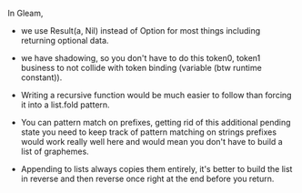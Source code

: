 In Gleam, 

- we use Result(a, Nil) instead of Option for most things including returning optional data.

- we have shadowing, so you don't have to do this token0, token1 business to not collide with token binding (variable (btw runtime constant)).

- Writing a recursive function would be much easier to follow than forcing it into a list.fold pattern.

- You can pattern match on prefixes, getting rid of this additional pending state you need to keep track of
pattern matching on strings prefixes would work really well here and would mean you don't have to build a list of graphemes.

- Appending to lists always copies them entirely, it's better to build the list in reverse and then reverse once right at the end before you return.

